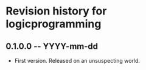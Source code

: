 # Revision history for logicprogramming

## 0.1.0.0 -- YYYY-mm-dd

* First version. Released on an unsuspecting world.
